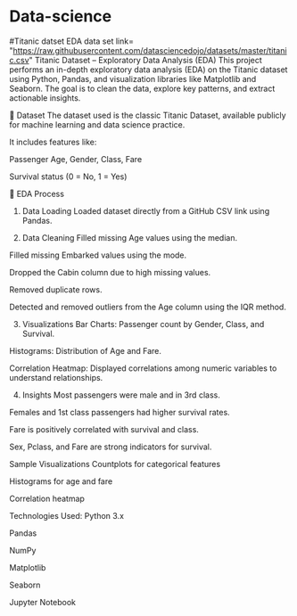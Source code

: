 # Data-science
#Titanic datset EDA
data set link= 
"https://raw.githubusercontent.com/datasciencedojo/datasets/master/titanic.csv"
Titanic Dataset – Exploratory Data Analysis (EDA)
This project performs an in-depth exploratory data analysis (EDA) on the Titanic dataset using Python, Pandas, and visualization libraries like Matplotlib and Seaborn. The goal is to clean the data, explore key patterns, and extract actionable insights.

📁 Dataset
The dataset used is the classic Titanic Dataset, available publicly for machine learning and data science practice.

It includes features like:

Passenger Age, Gender, Class, Fare

Survival status (0 = No, 1 = Yes)

🧪 EDA Process
1. Data Loading
Loaded dataset directly from a GitHub CSV link using Pandas.

2. Data Cleaning
Filled missing Age values using the median.

Filled missing Embarked values using the mode.

Dropped the Cabin column due to high missing values.

Removed duplicate rows.

Detected and removed outliers from the Age column using the IQR method.

3. Visualizations
Bar Charts: Passenger count by Gender, Class, and Survival.

Histograms: Distribution of Age and Fare.

Correlation Heatmap: Displayed correlations among numeric variables to understand relationships.

4. Insights
Most passengers were male and in 3rd class.

Females and 1st class passengers had higher survival rates.

Fare is positively correlated with survival and class.

Sex, Pclass, and Fare are strong indicators for survival.

Sample Visualizations
Countplots for categorical features

Histograms for age and fare

Correlation heatmap

 Technologies Used:
Python 3.x

Pandas

NumPy

Matplotlib

Seaborn

Jupyter Notebook

